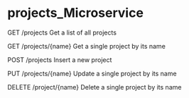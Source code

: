 # projects_Microservice

GET /projects
Get a list of all projects

GET /projects/{name}
Get a single project by its name

POST /projects
Insert a new project

PUT /projects/{name}
Update a single project by its name

DELETE /project/{name}
Delete a single project by its name
